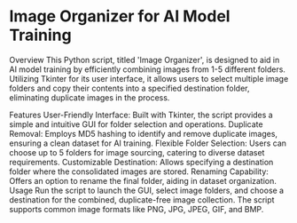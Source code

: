 # Image Organizer for AI Model Training
Overview
This Python script, titled 'Image Organizer', is designed to aid in AI model training by efficiently combining images from 1-5 different folders. Utilizing Tkinter for its user interface, it allows users to select multiple image folders and copy their contents into a specified destination folder, eliminating duplicate images in the process.

Features
User-Friendly Interface: Built with Tkinter, the script provides a simple and intuitive GUI for folder selection and operations.
Duplicate Removal: Employs MD5 hashing to identify and remove duplicate images, ensuring a clean dataset for AI training.
Flexible Folder Selection: Users can choose up to 5 folders for image sourcing, catering to diverse dataset requirements.
Customizable Destination: Allows specifying a destination folder where the consolidated images are stored.
Renaming Capability: Offers an option to rename the final folder, aiding in dataset organization.
Usage
Run the script to launch the GUI, select image folders, and choose a destination for the combined, duplicate-free image collection. The script supports common image formats like PNG, JPG, JPEG, GIF, and BMP.
